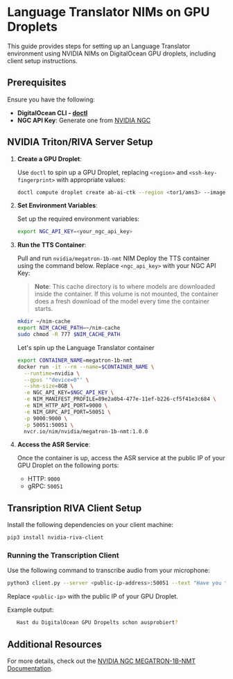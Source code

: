 
# Language Translator NIMs on GPU Droplets

This guide provides steps for setting up an Language Translator environment using NVIDIA NIMs on DigitalOcean GPU droplets, including client setup instructions.

## Prerequisites

Ensure you have the following:

- **DigitalOcean CLI - [doctl](https://docs.digitalocean.com/reference/doctl/how-to/install/)**
- **NGC API Key**: Generate one from [NVIDIA NGC](https://org.ngc.nvidia.com/setup/api-key)

## NVIDIA Triton/RIVA Server Setup

1. **Create a GPU Droplet**:

   Use `doctl` to spin up a GPU Droplet, replacing `<region>` and `<ssh-key-fingerprint>` with appropriate values:

   ```bash
   doctl compute droplet create ab-ai-ctk --region <tor1/ams3> --image gpu-h100x1-base --size gpu-h100x1-80gb --ssh-keys <ssh-key-fingerprint>
   ```

2. **Set Environment Variables**:

   Set up the required environment variables:

   ```bash
   export NGC_API_KEY=<your_ngc_api_key>
   ```

3. **Run the TTS Container**:

   Pull and run `nvidia/megatron-1b-nmt` NIM
   Deploy the TTS container using the command below. Replace `<ngc_api_key>` with your NGC API Key:

   > **Note**: This cache directory is to where models are downloaded inside the container. If this volume is not mounted, the container does a fresh download of the model every time the container starts.

   ```bash
   mkdir ~/nim-cache
   export NIM_CACHE_PATH=~/nim-cache
   sudo chmod -R 777 $NIM_CACHE_PATH
   ```

   Let's spin up the Language Translator container

   ```bash
   export CONTAINER_NAME=megatron-1b-nmt
   docker run -it --rm --name=$CONTAINER_NAME \
     --runtime=nvidia \
     --gpus '"device=0"' \
     --shm-size=8GB \
     -e NGC_API_KEY=$NGC_API_KEY \
     -e NIM_MANIFEST_PROFILE=89e2a0b4-477e-11ef-b226-cf5f41e3c684 \
     -e NIM_HTTP_API_PORT=9000 \
     -e NIM_GRPC_API_PORT=50051 \
     -p 9000:9000 \
     -p 50051:50051 \
     nvcr.io/nim/nvidia/megatron-1b-nmt:1.0.0
   ```

4. **Access the ASR Service**:

   Once the container is up, access the ASR service at the public IP of your GPU Droplet on the following ports:
   - HTTP: `9000`
   - gRPC: `50051`

## Transription RIVA Client Setup

Install the following dependencies on your client machine:

```bash
pip3 install nvidia-riva-client
```

### Running the Transcription Client

Use the following command to transcribe audio from your microphone:

```bash
python3 client.py --server <public-ip-address>:50051 --text "Have you tried DigitalOcean GPU Dropelts yet?" --source-language-code en --target-language-code de
```

Replace `<public-ip>` with the public IP of your GPU Droplet.

Example output:

```bash
   Hast du DigitalOcean GPU Dropelts schon ausprobiert?
```

## Additional Resources

For more details, check out the [NVIDIA NGC MEGATRON-1B-NMT Documentation](https://build.nvidia.com/nvidia/megatron-1b-nmt/docker).
